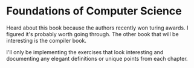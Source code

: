 # Foundations of Computer Science

Heard about this book because the authors recently won turing awards. I figured it's probably worth going through. The other book that will be interesting is the compiler book.

I'll only be implementing the exercises that look interesting and documenting any elegant definitions or unique points from each chapter.


